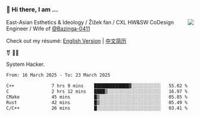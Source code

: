 ### 👋 Hi there, I am ...

<img align="right" src="https://github-readme-stats.vercel.app/api?username=victoryang00&show_icons=true&icon_color=0366d6&bg_color=ffffff&hide_title=true" />

East-Asian Esthetics & Ideology / Žižek fan / CXL HW&SW CoDesign Engineer / Wife of [@Bazinga-0411](https://bazinga-0411.github.io/)

Check out my résumé: [English Version](http://asplos.dev/) | [中文简历](http://asplos.dev/CN.html)

⚧️ 
🏳️‍⚧️ 

System Hacker.


<!--START_SECTION:waka-->

```txt
From: 16 March 2025 - To: 23 March 2025

C++              7 hrs 9 mins    █████████████▓░░░░░░░░░░░   55.02 %
C                2 hrs 12 mins   ████▒░░░░░░░░░░░░░░░░░░░░   16.97 %
CMake            45 mins         █▒░░░░░░░░░░░░░░░░░░░░░░░   05.85 %
Rust             42 mins         █▒░░░░░░░░░░░░░░░░░░░░░░░   05.49 %
C/C++            26 mins         █░░░░░░░░░░░░░░░░░░░░░░░░   03.41 %
```

<!--END_SECTION:waka-->
